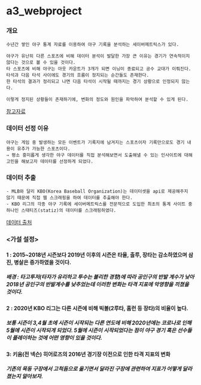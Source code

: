 # a3_webproject
### 개요
```
수년간 쌓인 야구 통계 자료를 이용하여 야구 기록을 분석하는 세이버메트릭스가 있다.

야구가 유난히 다른 스포츠에 비해 데이터 분석이 발달한 가장 큰 이유는 경기가 연속적이지 않다는 것으로 볼 수 있을 것이다.
타 스포츠에 비해 야구는 아웃 카운트가 3개가 되면 이닝이 종료되고 공수 교대가 이뤄진다. 타석과 다음 타석 사이에도 경기의 흐름이 정지되는 순간들도 존재한다.
한 타석의 결과가 정리되고 나면 다음 타석이 시작될 때까지는 경기 상황으로 인정되지 않는다. 

이렇게 정지된 상황들이 존재하기에, 변화의 정도와 원인을 파악하여 분석할 수 있게 된다.
```
[참고자료](https://about.ncsoft.com/news/article/baseball-data-analytics-21-20190718)

### 데이터 선정 이유
```
야구는 게임 중 발생하는 모든 이벤트가 기록지에 남겨지는 스포츠이자 기록만으로도 경기 내용이 유추가 가능한 스포츠이다. 
⇒ 평소 흥미롭게 생각한 야구 데이터를 직접 분석해보면서 도출해낼 수 있는 인사이트에 대해 고민을 해보고자 데이터를 선정하게 되었다.
```

### 데이터 추출
```
- MLB와 달리 KBO(Korea Baseball Organization)는 데이터셋을 api로 제공해주지 않기 때문에 직접 웹 스크래핑을 하여 데이터를 추출해야 한다.
- KBO 리그의 각종 야구 기록에 세이버메트릭스를 전문적으로 도입한 최초의 통계 사이트 중 하나인 스태티즈(statiz)의 데이터를 스크래핑하였다.
```
[데이터 출처](http://www.statiz.co.kr/stat.php)

### <가설 설정>
#### 1 :  2015~2018년 시즌보다 2019년 이후의 시즌은 타율, 출루, 장타는 감소하였으며 삼진, 병살은 증가하였을 것이다.
##### 배경 : 타고투저(타자가 유리하고 투수는 불리한 경향)에 따라 공인구의 반발 계수가 낮아 2018년 공인구의 반발계수를 낮추었는데 이러한 변화는 타격 지표에 악영향을 끼쳤을 것이다.
#### 2 : 2020년 KBO 리그는 다른 시즌에 비해 빅볼(2루타, 홈런 등 장타)의 비율이 높다.
 ##### 보통 시즌이 3,4월 초에 시즌이 시작되는 다른 연도에 비해 2020년에는 코로나로 인해 5월에 시즌이 시작되게 되었다. 5월에 시즌이 시작되었다는 점이 야구 경기 혹은 선수들이 플레이하는 것에 어떤 영향이 있을 것이다.
#### 3:  키움(전 넥슨) 히어로즈의 2016년 경기장 이전으로 인한 타격 지표의 변화
##### 기존의 목동 구장에서 고척돔으로 옮기면서 달라진 구장에 관련하여 지표가 어떻게 달라졌는지 알아보자.
